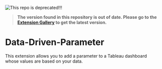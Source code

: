 ![This repo is deprecated!!!](https://img.shields.io/badge/Status-Deprecated-red)
>**The version found in this repository is out of date. Please go to the [Extension Gallery](https://extensiongallery.tableau.com/products/27) to get the latest version.**

# Data-Driven-Parameter
This extension allows you to add a parameter to a Tableau dashboard whose values are based on your data. 
